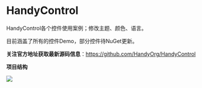 # HandyControl
HandyControl各个控件使用案例；修改主题、颜色、语言。

目前涵盖了所有的控件Demo，部分控件待NuGet更新。

**关注官方地址获取最新源码信息**：https://github.com/HandyOrg/HandyControl

**项目结构**

![](D:\MyPrograms\VisualStudio2019\WPFprograms\HandyControl\Demo.png)